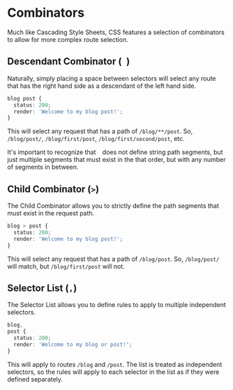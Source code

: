 # Combinators

Much like Cascading Style Sheets, CSS features a selection of combinators to allow for more complex route selection.

## Descendant Combinator (` `)

Naturally, simply placing a space between selectors will select any route that has the right hand side as a descendant of the left hand side.

```css
blog post {
  status: 200;
  render: 'Welcome to my blog post!';
}
```

This will select any request that has a path of `/blog/**/post`. So, `/blog/post/`, `/blog/first/post`, `/blog/first/second/post`, etc.

It's important to recognize that ` ` does not define string path segments, but just multiple segments that must exist in the that order, but with any number of segments in between.

## Child Combinator (`>`)

The Child Combinator allows you to strictly define the path segments that must exist in the request path.

```css
blog > post {
  status: 200;
  render: 'Welcome to my blog post!';
}
```

This will select any request that has a path of `/blog/post`. So, `/blog/post/` will match, but `/blog/first/post` will not.

## Selector List (`,`)

The Selector List allows you to define rules to apply to multiple independent selectors.

```css
blog,
post {
  status: 200;
  render: 'Welcome to my blog or post!';
}
```

This will apply to routes `/blog` and `/post`. The list is treated as independent selectors, so the rules will apply to each selector in the list as if they were defined separately.
